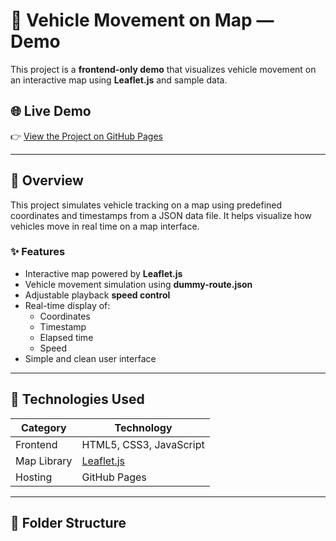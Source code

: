 # 🚗 Vehicle Movement on Map — Demo

This project is a **frontend-only demo** that visualizes vehicle movement on an interactive map using **Leaflet.js** and sample data.

## 🌐 Live Demo
👉 [View the Project on GitHub Pages](https://puthireddylakshmilavanya.github.io/vehicle-movement-on-map/)

---

## 📖 Overview

This project simulates vehicle tracking on a map using predefined coordinates and timestamps from a JSON data file. It helps visualize how vehicles move in real time on a map interface.

### ✨ Features
- Interactive map powered by **Leaflet.js**
- Vehicle movement simulation using **dummy-route.json**
- Adjustable playback **speed control**
- Real-time display of:
  - Coordinates
  - Timestamp
  - Elapsed time
  - Speed
- Simple and clean user interface

---

## 🧠 Technologies Used
| Category | Technology |
|-----------|-------------|
| Frontend  | HTML5, CSS3, JavaScript |
| Map Library | [Leaflet.js](https://leafletjs.com/) |
| Hosting | GitHub Pages |

---

## 📂 Folder Structure

